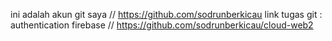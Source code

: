  ini adalah akun git saya // https://github.com/sodrunberkicau
 link tugas git : authentication firebase //  https://github.com/sodrunberkicau/cloud-web2
 
